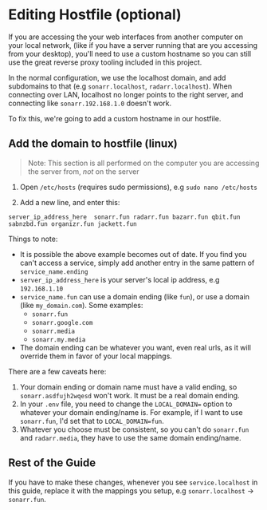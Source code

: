 # Editing Hostfile (optional)

If you are accessing the your web interfaces from another computer on your local network, (like if you have a server running that are you accessing from your desktop), you'll need to use a custom hostname so you can still use the great reverse proxy tooling included in this project.

In the normal configuration, we use the localhost domain, and add subdomains to that (e.g `sonarr.localhost`, `radarr.localhost`).
When connecting over LAN, localhost no longer points to the right server, and connecting like `sonarr.192.168.1.0` doesn't work.

To fix this, we're going to add a custom hostname in our hostfile.

## Add the domain to hostfile (linux)

> Note: This section is all performed on the computer you are accessing the server from, _not_ on the server

1. Open `/etc/hosts` (requires sudo permissions), e.g `sudo nano /etc/hosts`

2. Add a new line, and enter this:

```
server_ip_address_here  sonarr.fun radarr.fun bazarr.fun qbit.fun sabnzbd.fun organizr.fun jackett.fun
```

Things to note:

- It is possible the above example becomes out of date. If you find you can't access a service, simply add another entry in the same pattern of `service_name.ending`
- `server_ip_address_here` is your server's local ip address, e.g `192.168.1.10`
- `service_name.fun` can use a domain ending (like `fun`), or use a domain (like `my_domain.com`). Some examples:
  - `sonarr.fun`
  - `sonarr.google.com`
  - `sonarr.media`
  - `sonarr.my.media`
- The domain ending can be whatever you want, even real urls, as it will override them in favor of your local mappings.

There are a few caveats here:

1. Your domain ending or domain name must have a valid ending, so `sonarr.asdfujh2wqesd` won't work. It must be a real domain ending.
2. In your `.env` file, you need to change the `LOCAL_DOMAIN=` option to whatever your domain ending/name is. For example, if I want to use `sonarr.fun`, I'd set that to `LOCAL_DOMAIN=fun`.
3. Whatever you choose must be consistent, so you can't do `sonarr.fun` and `radarr.media`, they have to use the same domain ending/name.

## Rest of the Guide

If you have to make these changes, whenever you see `service.localhost` in this guide, replace it with the mappings you setup, e.g `sonarr.localhost` -> `sonarr.fun`.
